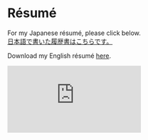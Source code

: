 # Résumé

For my Japanese résumé, please click below.<br>
[日本語で書いた履歴書はこちらです。]( assets/docs/ケレハー・ロバート履歴書.pdf )

Download my English résumé [here]( assets/docs/Resume__Rob_Keleher.pdf ).

<div class="pdf_iframe_container embed-responsive">
    <iframe class="pdf_iframe embed-responsive-item" src="http://docs.google.com/gview?url=http://www.robkeleher.com/assets/docs/Resume__Rob_Keleher.pdf&embedded=true" 
    frameborder="0">
    </iframe>
</div>